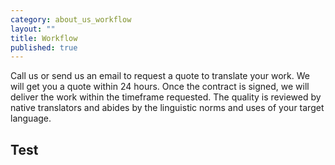 ```yaml
---
category: about_us_workflow
layout: ""
title: Workflow
published: true
---
```


Call us or send us an email to request a quote to translate your work. We will get you a quote within 24 hours. Once the contract is signed, we will deliver the work within the timeframe requested. The quality is reviewed by native translators and abides by the linguistic norms and uses of your target language. 

## Test
